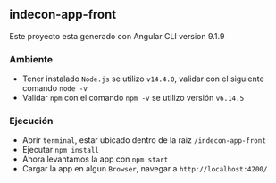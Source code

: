 ## indecon-app-front
		
Este proyecto esta generado con Angular CLI version 9.1.9


### Ambiente

- Tener instalado `Node.js` se utilizo `v14.4.0`, validar con el siguiente comando `node -v`
- Validar `npm` con el comando `npm -v` se utilizo versión `v6.14.5`

### Ejecución
- Abrir `terminal`, estar ubicado dentro de la raiz `/indecon-app-front`
- Ejecutar `npm install`
- Ahora levantamos la app con `npm start`
- Cargar la app en algun `Browser`, navegar a `http://localhost:4200/`
